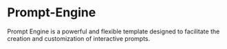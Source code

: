 # Prompt-Engine
Prompt Engine is a powerful and flexible template designed to facilitate the creation and customization of interactive prompts.
